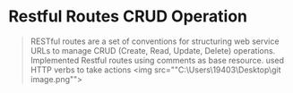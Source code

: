 # Restful Routes CRUD Operation 

> RESTful routes are a set of conventions for structuring web service URLs to manage CRUD (Create, Read, Update, Delete) operations.
> Implemented Restful routes using comments as base resource.
> used HTTP verbs to take actions
> <img src=""C:\Users\19403\Desktop\git image.png"">
